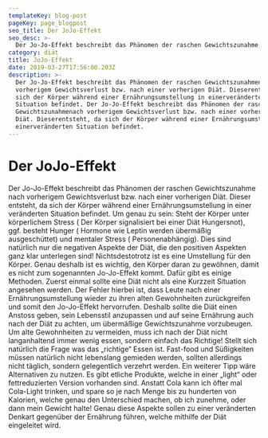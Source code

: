 ```yaml
---
templateKey: blog-post
pageKey: page_blogpost
seo_title: Der JoJo-Effekt
seo_desc: >-
  Der Jo-Jo-Effekt beschreibt das Phänomen der raschen Gewichtszunahme nach vorherigem Gewichtsverlust bzw. nach einer vorherigen Diät.
category: diät
title: JoJo-Effekt
date: 2019-03-27T17:56:00.203Z
description: >-
  Der Jo-Jo-Effekt beschreibt das Phänomen der raschen Gewichtszunahmenach
  vorherigem Gewichtsverlust bzw. nach einer vorherigen Diät. Dieserentsteht, da
  sich der Körper während einer Ernährungsumstellung in einerveränderten
  Situation befindet. Der Jo-Jo-Effekt beschreibt das Phänomen der raschen
  Gewichtszunahmenach vorherigem Gewichtsverlust bzw. nach einer vorherigen
  Diät. Dieserentsteht, da sich der Körper während einer Ernährungsumstellung in
  einerveränderten Situation befindet.
---
```

# Der JoJo-Effekt

Der Jo-Jo-Effekt beschreibt das Phänomen der raschen Gewichtszunahme
nach vorherigem Gewichtsverlust bzw. nach einer vorherigen Diät. Dieser
entsteht, da sich der Körper während einer Ernährungsumstellung in einer
veränderten Situation befindet. Um genau zu sein: Steht der Körper unter
körperlichem Stress ( Der Körper signalisiert bei einer Diät Hungersnot),
ggf. besteht Hunger ( Hormone wie Leptin werden übermäßig
ausgeschüttet) und mentaler Stress ( Personenabhängig). Dies sind
natürlich nur die negativen Aspekte der Diät, die den positiven Aspekten
ganz klar unterlegen sind! Nichtsdestotrotz ist es eine Umstellung für den
Körper. Genau deshalb ist es wichtig, den Körper daran zu gewöhnen,
damit es nicht zum sogenannten Jo-Jo-Effekt kommt. Dafür gibt es einige
Methoden. Zuerst einmal sollte eine Diät nicht als eine Kurzzeit Situation
angesehen werden. Der Fehler hierbei ist, dass Leute nach einer
Ernährungsumstellung wieder zu ihren alten Gewohnheiten zurückgreifen
und somit den Jo-Jo-Effekt hervorrufen. Deshalb sollte die Diät einen
Anstoss geben, sein Lebensstil anzupassen und auf seine Ernährung auch
nach der Diät zu achten, um übermäßige Gewichtszunahme vorzubeugen.
Um alte Gewohnheiten zu vermeiden, muss ich nach der Diät nicht
langanhaltend immer wenig essen, sondern einfach das Richtige! Stellt sich
natürlich die Frage was das „richtige“ Essen ist. Fast-food und Süßigkeiten
müssen natürlich nicht lebenslang gemieden werden, sollten allerdings
nicht täglich, sondern gelegentlich verzehrt werden. Ein weiterer Tipp wäre
Alternativen zu nutzen. Es gibt etliche Produkte, welche in einer „light“ oder
fettreduzierten Version vorhanden sind. Anstatt Cola kann ich öfter mal
Cola-Light trinken, und spare so je nach Menge bis zu hunderten von
Kalorien, welche genau den Unterschied machen, ob ich zunehme, oder
dann mein Gewicht halte! Genau diese Aspekte sollen zu einer veränderten
Denkart gegenüber der Ernährung führen, welche mithilfe der Diät
eingeleitet wird.
